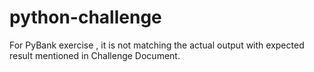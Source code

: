 # python-challenge
For PyBank exercise , it is not matching the actual output with expected result mentioned in Challenge Document. 
